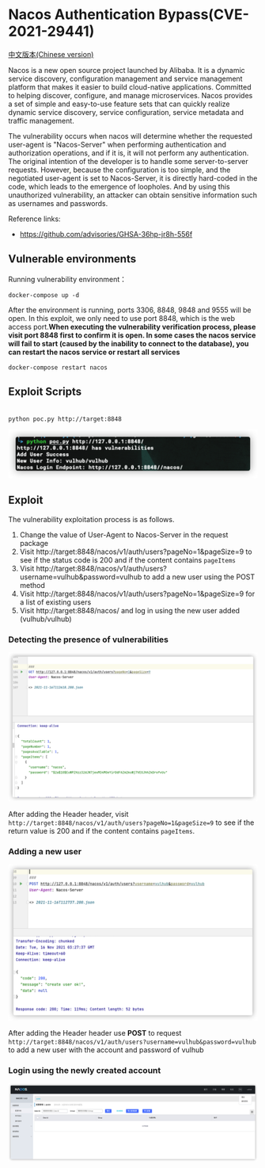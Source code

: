 # Nacos Authentication Bypass(CVE-2021-29441)

[中文版本(Chinese version)](README.zh-cn.md)

Nacos is a new open source project launched by Alibaba. It is a dynamic service discovery, configuration management and service management platform that makes it easier to build cloud-native applications. Committed to helping discover, configure, and manage microservices. Nacos provides a set of simple and easy-to-use feature sets that can quickly realize dynamic service discovery, service configuration, service metadata and traffic management.

The vulnerability occurs when nacos will determine whether the requested user-agent is "Nacos-Server" when performing authentication and authorization operations, and if it is, it will not perform any authentication. The original intention of the developer is to handle some server-to-server requests. However, because the configuration is too simple, and the negotiated user-agent is set to Nacos-Server, it is directly hard-coded in the code, which leads to the emergence of loopholes. And by using this unauthorized vulnerability, an attacker can obtain sensitive information such as usernames and passwords.

Reference links:

- https://github.com/advisories/GHSA-36hp-jr8h-556f

## Vulnerable environments

Running vulnerability environment：

```shell
docker-compose up -d
```

After the environment is running, ports 3306, 8848, 9848 and 9555 will be open. In this exploit, we only need to use port 8848, which is the web access port.**When executing the vulnerability verification process, please visit port 8848 first to confirm it is open. In some cases the nacos service will fail to start (caused by the inability to connect to the database), you can restart the nacos service or restart all services**

```shell
docker-compose restart nacos

```

## Exploit Scripts

```shell

python poc.py http://target:8848

```

![](poc.png)

## Exploit

The vulnerability exploitation process is as follows.

1. Change the value of User-Agent to Nacos-Server in the request package
2. Visit http://target:8848/nacos/v1/auth/users?pageNo=1&pageSize=9 to see if the status code is 200 and if the content contains `pageItems`
3. Visit http://target:8848/nacos/v1/auth/users?username=vulhub&password=vulhub to add a new user using the POST method
4. Visit http://target:8848/nacos/v1/auth/users?pageNo=1&pageSize=9 for a list of existing users
5. Visit http://target:8848/nacos/ and log in using the new user added (vulhub/vulhub)

### Detecting the presence of vulnerabilities

![](1.png)

After adding the Header header, visit `http://target:8848/nacos/v1/auth/users?pageNo=1&pageSize=9` to see if the return value is 200 and if the content contains `pageItems`.

### Adding a new user

![](2.png)

After adding the Header header use **POST** to request `http://target:8848/nacos/v1/auth/users?username=vulhub&password=vulhub` to add a new user with the account and password of vulhub

### Login using the newly created account

![](3.png)
